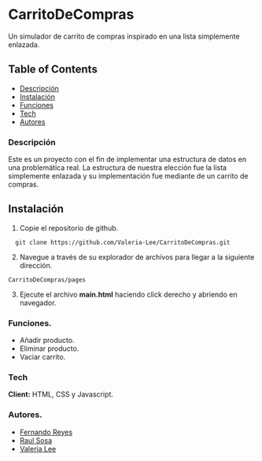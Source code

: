 # CarritoDeCompras
Un simulador de carrito de compras inspirado en una lista simplemente enlazada.

## Table of Contents
- [Descripción](#descripción)
- [Instalación](#instalación)
- [Funciones](#funciones)
- [Tech](#tech)
- [Autores](#autores)

### Descripción
Este es un proyecto con el fin de implementar una estructura de datos en una problemática real. La estructura de nuestra elección fue la lista simplemente enlazada y su implementación fue mediante de un carrito de compras.

## Instalación
1. Copie el repositorio de github.
```
  git clone https://github.com/Valeria-Lee/CarritoDeCompras.git
```

2. Navegue a través de su explorador de archivos para llegar a la siguiente dirección.
```
CarritoDeCompras/pages
```
3. Ejecute el archivo **main.html** haciendo click derecho y abriendo en navegador.

### Funciones.
- Añadir producto.
- Eliminar producto.
- Vaciar carrito.

### Tech
**Client:** HTML, CSS y Javascript.

### Autores.
- [Fernando Reyes](https://github.com/STAIN20)
- [Raul Sosa](https://github.com/raul0ff52)
- [Valeria Lee](https://github.com/Valeria-Lee)
